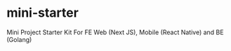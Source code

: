 # mini-starter
Mini Project Starter Kit For FE Web (Next JS), Mobile (React Native) and BE (Golang)
